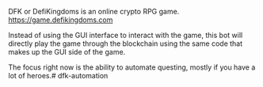 DFK or DefiKingdoms is an online crypto RPG game.
https://game.defikingdoms.com

Instead of using the GUI interface to interact with the game, this bot will directly play the game through the blockchain using the same code that makes up the GUI side of the game.

The focus right now is the ability to automate questing, mostly if you have a lot of heroes.# dfk-automation
